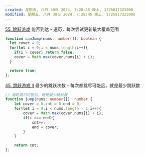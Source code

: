 ```yaml
---
created: 星期五, 八月 30日 2024, 7:28:45 晚上, 1725017325000
modified: 星期五, 八月 30日 2024, 7:28:45 晚上, 1725017325000
---
```



[55. 跳跃游戏](https://leetcode.cn/problems/jump-game/) 能否到达 - 遍历，每次尝试更新最大覆盖范围

```typescript
function canJump(nums: number[]): boolean {
  let cover = 0;
  for(let i = 0;i < nums.length;i++){
    if(i > cover) return false;
    cover = Math.max(cover,nums[i] + i);
  }  

  return true;
};
```


[45. 跳跃游戏 II](https://leetcode.cn/problems/jump-game-ii/) 最少的跳跃次数 - 每次都跳尽可能远，就是最少跳跃数

```typescript
// 每轮跳尽可能远，就是最少跳跃数
function jump(nums: number[]): number {
    let cover = 0,cnt = 0,end = 0;
    for(let i = 0;i < nums.length - 1;i++){
        cover = Math.max(cover,nums[i] + i);
        if(i === end){
            cnt++;
            end = cover;
        }
    }

    return cnt;
};
```

